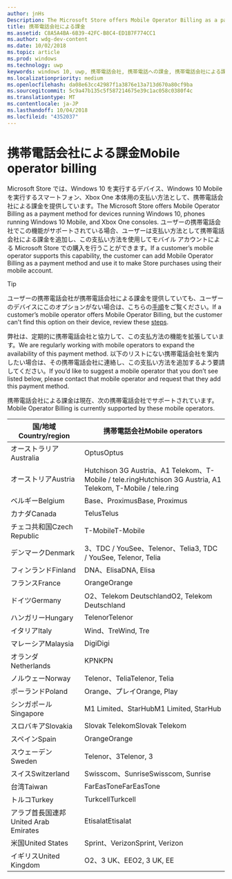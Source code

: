 ```yaml
---
author: jnHs
Description: The Microsoft Store offers Mobile Operator Billing as a payment method for mobile operators who support this capability.
title: 携帯電話会社による課金
ms.assetid: C8A5A4BA-6B39-42FC-B8C4-ED1B7F774CC1
ms.author: wdg-dev-content
ms.date: 10/02/2018
ms.topic: article
ms.prod: windows
ms.technology: uwp
keywords: windows 10, uwp, 携帯電話会社, 携帯電話への課金, 携帯電話会社による課金
ms.localizationpriority: medium
ms.openlocfilehash: da08e63cc42987f1a3876e13a713d670a80cf9ba
ms.sourcegitcommit: 5c9a47b135c5f587214675e39c1ac058c0380f4c
ms.translationtype: MT
ms.contentlocale: ja-JP
ms.lasthandoff: 10/04/2018
ms.locfileid: "4352037"
---
```

# <a name="mobile-operator-billing"></a><span data-ttu-id="ae88d-103">携帯電話会社による課金</span><span class="sxs-lookup"><span data-stu-id="ae88d-103">Mobile operator billing</span></span>


<span data-ttu-id="ae88d-104">Microsoft Store では、Windows 10 を実行するデバイス、Windows 10 Mobile を実行するスマートフォン、Xbox One 本体用の支払い方法として、携帯電話会社による課金を提供しています。</span><span class="sxs-lookup"><span data-stu-id="ae88d-104">The Microsoft Store offers Mobile Operator Billing as a payment method for devices running Windows 10, phones running Windows 10 Mobile, and Xbox One consoles.</span></span> <span data-ttu-id="ae88d-105">ユーザーの携帯電話会社でこの機能がサポートされている場合、ユーザーは支払い方法として携帯電話会社による課金を追加し、この支払い方法を使用してモバイル アカウントによる Microsoft Store での購入を行うことができます。</span><span class="sxs-lookup"><span data-stu-id="ae88d-105">If a customer’s mobile operator supports this capability, the customer can add Mobile Operator Billing as a payment method and use it to make Store purchases using their mobile account.</span></span>

> [!TIP]
>  <span data-ttu-id="ae88d-106">ユーザーの携帯電話会社が携帯電話会社による課金を提供していても、ユーザーのデバイスにこのオプションがない場合は、こちらの[手順](http://go.microsoft.com/fwlink/p/?LinkId=523993)をご覧ください。</span><span class="sxs-lookup"><span data-stu-id="ae88d-106">If a customer’s mobile operator offers Mobile Operator Billing, but the customer can't find this option on their device, review these [steps](http://go.microsoft.com/fwlink/p/?LinkId=523993).</span></span>

<span data-ttu-id="ae88d-107">弊社は、定期的に携帯電話会社と協力して、この支払方法の機能を拡張しています。</span><span class="sxs-lookup"><span data-stu-id="ae88d-107">We are regularly working with mobile operators to expand the availability of this payment method.</span></span> <span data-ttu-id="ae88d-108">以下のリストにない携帯電話会社を案内したい場合は、その携帯電話会社に連絡し、この支払い方法を追加するよう要請してください。</span><span class="sxs-lookup"><span data-stu-id="ae88d-108">If you’d like to suggest a mobile operator that you don’t see listed below, please contact that mobile operator and request that they add this payment method.</span></span>

<span data-ttu-id="ae88d-109">携帯電話会社による課金は現在、次の携帯電話会社でサポートされています。</span><span class="sxs-lookup"><span data-stu-id="ae88d-109">Mobile Operator Billing is currently supported by these mobile operators.</span></span>

| <span data-ttu-id="ae88d-110">国/地域</span><span class="sxs-lookup"><span data-stu-id="ae88d-110">Country/region</span></span>  | <span data-ttu-id="ae88d-111">携帯電話会社</span><span class="sxs-lookup"><span data-stu-id="ae88d-111">Mobile operators</span></span>                 |
|-----------------|----------------------------------|
| <span data-ttu-id="ae88d-112">オーストラリア</span><span class="sxs-lookup"><span data-stu-id="ae88d-112">Australia</span></span>       | <span data-ttu-id="ae88d-113">Optus</span><span class="sxs-lookup"><span data-stu-id="ae88d-113">Optus</span></span>                            |
| <span data-ttu-id="ae88d-114">オーストリア</span><span class="sxs-lookup"><span data-stu-id="ae88d-114">Austria</span></span>         | <span data-ttu-id="ae88d-115">Hutchison 3G Austria、A1 Telekom、T-Mobile / tele.ring</span><span class="sxs-lookup"><span data-stu-id="ae88d-115">Hutchison 3G Austria, A1 Telekom, T-Mobile / tele.ring</span></span>  |
| <span data-ttu-id="ae88d-116">ベルギー</span><span class="sxs-lookup"><span data-stu-id="ae88d-116">Belgium</span></span>         | <span data-ttu-id="ae88d-117">Base、Proximus</span><span class="sxs-lookup"><span data-stu-id="ae88d-117">Base, Proximus</span></span>                   |
| <span data-ttu-id="ae88d-118">カナダ</span><span class="sxs-lookup"><span data-stu-id="ae88d-118">Canada</span></span>          | <span data-ttu-id="ae88d-119">Telus</span><span class="sxs-lookup"><span data-stu-id="ae88d-119">Telus</span></span>                            |
| <span data-ttu-id="ae88d-120">チェコ共和国</span><span class="sxs-lookup"><span data-stu-id="ae88d-120">Czech Republic</span></span>  | <span data-ttu-id="ae88d-121">T-Mobile</span><span class="sxs-lookup"><span data-stu-id="ae88d-121">T-Mobile</span></span>                         |
| <span data-ttu-id="ae88d-122">デンマーク</span><span class="sxs-lookup"><span data-stu-id="ae88d-122">Denmark</span></span>         | <span data-ttu-id="ae88d-123">3、TDC / YouSee、Telenor、Telia</span><span class="sxs-lookup"><span data-stu-id="ae88d-123">3, TDC / YouSee, Telenor, Telia</span></span>  |
| <span data-ttu-id="ae88d-124">フィンランド</span><span class="sxs-lookup"><span data-stu-id="ae88d-124">Finland</span></span>         | <span data-ttu-id="ae88d-125">DNA、Elisa</span><span class="sxs-lookup"><span data-stu-id="ae88d-125">DNA, Elisa</span></span>                       |
| <span data-ttu-id="ae88d-126">フランス</span><span class="sxs-lookup"><span data-stu-id="ae88d-126">France</span></span>          | <span data-ttu-id="ae88d-127">Orange</span><span class="sxs-lookup"><span data-stu-id="ae88d-127">Orange</span></span>                           |
| <span data-ttu-id="ae88d-128">ドイツ</span><span class="sxs-lookup"><span data-stu-id="ae88d-128">Germany</span></span>         | <span data-ttu-id="ae88d-129">O2、Telekom Deutschland</span><span class="sxs-lookup"><span data-stu-id="ae88d-129">O2, Telekom Deutschland</span></span>          |
| <span data-ttu-id="ae88d-130">ハンガリー</span><span class="sxs-lookup"><span data-stu-id="ae88d-130">Hungary</span></span>         | <span data-ttu-id="ae88d-131">Telenor</span><span class="sxs-lookup"><span data-stu-id="ae88d-131">Telenor</span></span>                          |
| <span data-ttu-id="ae88d-132">イタリア</span><span class="sxs-lookup"><span data-stu-id="ae88d-132">Italy</span></span>           | <span data-ttu-id="ae88d-133">Wind、Tre</span><span class="sxs-lookup"><span data-stu-id="ae88d-133">Wind, Tre</span></span>                        |
| <span data-ttu-id="ae88d-134">マレーシア</span><span class="sxs-lookup"><span data-stu-id="ae88d-134">Malaysia</span></span>        | <span data-ttu-id="ae88d-135">Digi</span><span class="sxs-lookup"><span data-stu-id="ae88d-135">Digi</span></span>                             |
| <span data-ttu-id="ae88d-136">オランダ</span><span class="sxs-lookup"><span data-stu-id="ae88d-136">Netherlands</span></span>     | <span data-ttu-id="ae88d-137">KPN</span><span class="sxs-lookup"><span data-stu-id="ae88d-137">KPN</span></span>                              |
| <span data-ttu-id="ae88d-138">ノルウェー</span><span class="sxs-lookup"><span data-stu-id="ae88d-138">Norway</span></span>          | <span data-ttu-id="ae88d-139">Telenor、Telia</span><span class="sxs-lookup"><span data-stu-id="ae88d-139">Telenor, Telia</span></span>                   |
| <span data-ttu-id="ae88d-140">ポーランド</span><span class="sxs-lookup"><span data-stu-id="ae88d-140">Poland</span></span>          | <span data-ttu-id="ae88d-141">Orange、プレイ</span><span class="sxs-lookup"><span data-stu-id="ae88d-141">Orange, Play</span></span>                     |
| <span data-ttu-id="ae88d-142">シンガポール</span><span class="sxs-lookup"><span data-stu-id="ae88d-142">Singapore</span></span>       | <span data-ttu-id="ae88d-143">M1 Limited、StarHub</span><span class="sxs-lookup"><span data-stu-id="ae88d-143">M1 Limited, StarHub</span></span>              |
| <span data-ttu-id="ae88d-144">スロバキア</span><span class="sxs-lookup"><span data-stu-id="ae88d-144">Slovakia</span></span>        | <span data-ttu-id="ae88d-145">Slovak Telekom</span><span class="sxs-lookup"><span data-stu-id="ae88d-145">Slovak Telekom</span></span>                   |
| <span data-ttu-id="ae88d-146">スペイン</span><span class="sxs-lookup"><span data-stu-id="ae88d-146">Spain</span></span>           | <span data-ttu-id="ae88d-147">Orange</span><span class="sxs-lookup"><span data-stu-id="ae88d-147">Orange</span></span>                           |
| <span data-ttu-id="ae88d-148">スウェーデン</span><span class="sxs-lookup"><span data-stu-id="ae88d-148">Sweden</span></span>          | <span data-ttu-id="ae88d-149">Telenor、3</span><span class="sxs-lookup"><span data-stu-id="ae88d-149">Telenor, 3</span></span>                       |
| <span data-ttu-id="ae88d-150">スイス</span><span class="sxs-lookup"><span data-stu-id="ae88d-150">Switzerland</span></span>     | <span data-ttu-id="ae88d-151">Swisscom、Sunrise</span><span class="sxs-lookup"><span data-stu-id="ae88d-151">Swisscom, Sunrise</span></span>                |
| <span data-ttu-id="ae88d-152">台湾</span><span class="sxs-lookup"><span data-stu-id="ae88d-152">Taiwan</span></span>          | <span data-ttu-id="ae88d-153">FarEasTone</span><span class="sxs-lookup"><span data-stu-id="ae88d-153">FarEasTone</span></span>                       |
| <span data-ttu-id="ae88d-154">トルコ</span><span class="sxs-lookup"><span data-stu-id="ae88d-154">Turkey</span></span>          | <span data-ttu-id="ae88d-155">Turkcell</span><span class="sxs-lookup"><span data-stu-id="ae88d-155">Turkcell</span></span>                         |
| <span data-ttu-id="ae88d-156">アラブ首長国連邦</span><span class="sxs-lookup"><span data-stu-id="ae88d-156">United Arab Emirates</span></span> | <span data-ttu-id="ae88d-157">Etisalat</span><span class="sxs-lookup"><span data-stu-id="ae88d-157">Etisalat</span></span>                    |
| <span data-ttu-id="ae88d-158">米国</span><span class="sxs-lookup"><span data-stu-id="ae88d-158">United States</span></span>   | <span data-ttu-id="ae88d-159">Sprint、Verizon</span><span class="sxs-lookup"><span data-stu-id="ae88d-159">Sprint, Verizon</span></span>                  |
| <span data-ttu-id="ae88d-160">イギリス</span><span class="sxs-lookup"><span data-stu-id="ae88d-160">United Kingdom</span></span>  | <span data-ttu-id="ae88d-161">O2、3 UK、EE</span><span class="sxs-lookup"><span data-stu-id="ae88d-161">O2, 3 UK, EE</span></span>                     |

 



 


 

 




